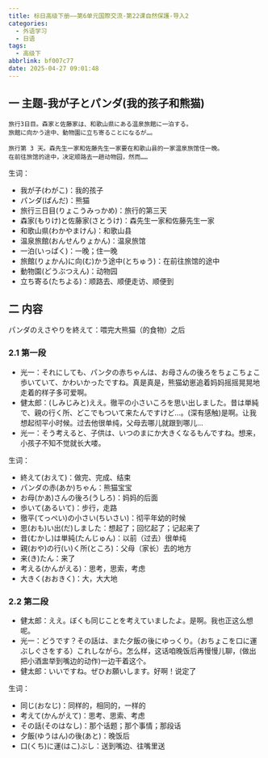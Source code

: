 ```yaml
---
title: 标日高级下册——第6单元国際交流-第22课自然保護-导入2
categories:
  - 外语学习
  - 日语
tags:
  - 高级下
abbrlink: bf007c77
date: 2025-04-27 09:01:48
---
```

## 一 主题-我が子とパンダ(我的孩子和熊猫)

```
旅行3日目。森家と佐藤家は、和歌山県にある温泉旅館に一泊する。
旅館に向かう途中、動物園に立ち寄ることになるが…。

旅行第 3 天。森先生一家和佐藤先生一家要在和歌山县的一家温泉旅馆住一晚。
在前往旅馆的途中，决定顺路去一趟动物园，然而……
```

<!--more-->

生词：

* 我が子(わがこ)：我的孩子
* パンダ(ぱんだ)：熊猫
* 旅行三日目(りょこうみっかめ)：旅行的第三天
* 森家(もりけ)と佐藤家(さとうけ)：森先生一家和佐藤先生一家
* 和歌山県(わかやまけん)：和歌山县
* 温泉旅館(おんせんりょかん)：温泉旅馆
* 一泊(いっぱく)：一晚；住一晚
* 旅館(りょかん)に向(む)かう途中(とちゅう)：在前往旅馆的途中
* 動物園(どうぶつえん)：动物园
* 立ち寄る(たちよる)：顺路去、顺便走访、顺便到

## 二 内容

パンダのえさやりを終えて：喂完大熊猫（的食物）之后

### 2.1 第一段

* 光一：それにしても、パン夕の赤ちゃんは、お母さんの後ろをちょこちょこ歩いていて、かわいかったですね。真是真是，熊猫幼崽追着妈妈摇摇晃晃地走着的样子多可爱啊。
* 健太郎：(しみじみと)ええ。徹平の小さいころを思い出しました。昔は単純で、親の行く所、どこでもついて来たんですけど…。(深有感触)是啊。让我想起彻平小时候。过去他很单纯，父母去哪儿就跟到哪儿...
* 光一：そう考えると、子供は、いつのまにか大きくなるもんですね。想来，小孩子不知不觉就长大喽。

生词：

* 終えて(おえて)：做完、完成、结束
* パンダの赤(あか)ちゃん：熊猫宝宝
* お母(かあ)さんの後ろ(うしろ)：妈妈的后面
* 歩いて(あるいて)：步行，走路
* 徹平(てっぺい)の小さい(ちいさい)：彻平年幼的时候
* 思(おも)い出(だ)しました：想起了；回忆起了；记起来了
* 昔(むかし)は単純(たんじゅん)：以前（过去）很单纯
* 親(おや)の行(い)く所(ところ)：父母（家长）去的地方
* 来(き)たん：来了
* 考える(かんがえる)：思考，思索，考虑
* 大きく(おおきく)：大，大大地

### 2.2 第二段

* 健太郎：ええ。ぼくも同じことを考えていましたよ。是啊。我也正这么想呢。
* 光一：どうです？その話は、また夕飯の後にゆっくり。（おちょこを口に運ぶしぐさをする）これしながら。怎么样，这话咱晚饭后再慢慢儿聊，(做出把小酒盅举到嘴边的动作)一边干着这个。
* 健太郎：いいですね。ぜひお願いします。好啊！说定了

生词：

* 同じ(おなじ)：同样的，相同的，一样的
* 考えて(かんがえて)：思考、思索、考虑
* その話(そのはなし)：那个话题；那个事情；那段话
* 夕飯(ゆうはん)の後(あと)：晚饭后
* 口(くち)に運(はこ)ぶし：送到嘴边、往嘴里送